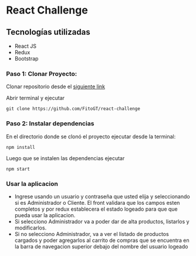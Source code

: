 # React Challenge


## Tecnologías utilizadas

- React JS
- Redux
- Bootstrap

### Paso 1: Clonar Proyecto:

Clonar repositorio desde el [siguiente link](https://github.com/FitoGT/react-challenge)

Abrir terminal y ejecutar 

`git clone https://github.com/FitoGT/react-challenge`

### Paso 2: Instalar dependencias 

En el directorio donde se clonó el proyecto ejecutar desde la terminal:

`npm install`


Luego que se instalen las dependencias ejecutar

`npm start`

### Usar la aplicacion

- Ingrese usando un usuario y contraseña que usted elija y seleccionando si es Administrador o Cliente. 
El front validara que los campos esten completos y por redux establecera el estado logeado para que que pueda usar la aplicacion.
- Si selecciono Administrador va a poder dar de alta productos, listarlos y modificarlos.
- Si no selecciono Administrador, va a ver el listado de productos cargados y poder agregarlos al carrito de compras que se encuentra en la barra de navegacion superior debajo del nombre del usuario logeado